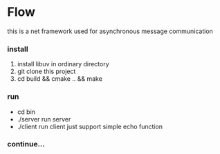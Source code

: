 # Flow
this is a net framework used for asynchronous message communication

### install
1. install libuv in ordinary directory
2. git clone this project
3. cd build && cmake .. && make

### run
- cd bin
- ./server    run server
- ./client    run client
just support simple echo function

### continue...
